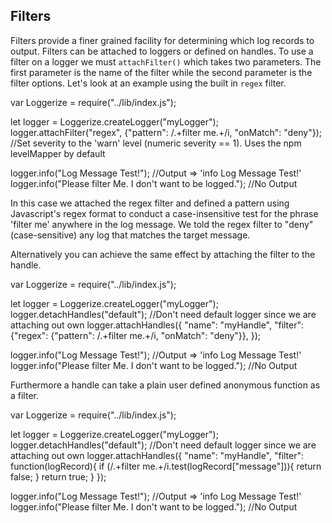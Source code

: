 
## Filters

Filters provide a finer grained facility for determining which log records to output. Filters can be attached to loggers
or defined on handles. To use a filter on a logger we must `attachFilter()` which takes two parameters. The first parameter 
is the name of the filter while the second parameter is the filter options. Let's look at an example using the built 
in `regex` filter.

var Loggerize = require("../lib/index.js");

let logger = Loggerize.createLogger("myLogger");
logger.attachFilter("regex", {"pattern": /.+filter me.+/i, "onMatch": "deny"});	//Set severity to the 'warn' level (numeric severity == 1). Uses the npm levelMapper by default

logger.info("Log Message Test!");	//Output => 'info Log Message Test!'
logger.info("Please filter Me. I don't want to be logged.");	//No Output

In this case we attached the regex filter and defined a pattern using Javascript's regex format to conduct 
a case-insensitive test for the phrase 'filter me' anywhere in the log message. We told the regex filter to 
"deny" (case-sensitive) any log that matches the target message.

Alternatively you can achieve the same effect by attaching the filter to the handle.

var Loggerize = require("../lib/index.js");

let logger = Loggerize.createLogger("myLogger");
logger.detachHandles("default"); //Don't need default logger since we are attaching out own
logger.attachHandles({
	"name": "myHandle",
	"filter": {"regex": {"pattern": /.+filter me.+/i, "onMatch": "deny"}},
});

logger.info("Log Message Test!");	//Output => 'info Log Message Test!'
logger.info("Please filter Me. I don't want to be logged.");	//No Output

Furthermore a handle can take a plain user defined anonymous function as a filter.

var Loggerize = require("../lib/index.js");

let logger = Loggerize.createLogger("myLogger");
logger.detachHandles("default"); //Don't need default logger since we are attaching out own
logger.attachHandles({
	"name": "myHandle",
	"filter": function(logRecord){
		if (/.+filter me.+/i.test(logRecord["message"])){
			return false;
		}
		return true;
	}
});

logger.info("Log Message Test!");	//Output => 'info Log Message Test!'
logger.info("Please filter Me. I don't want to be logged.");	//No Output


